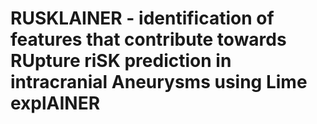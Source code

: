 # RUSKLAINER - identification of features that contribute towards RUpture riSK prediction in intracranial Aneurysms using Lime explAINER

